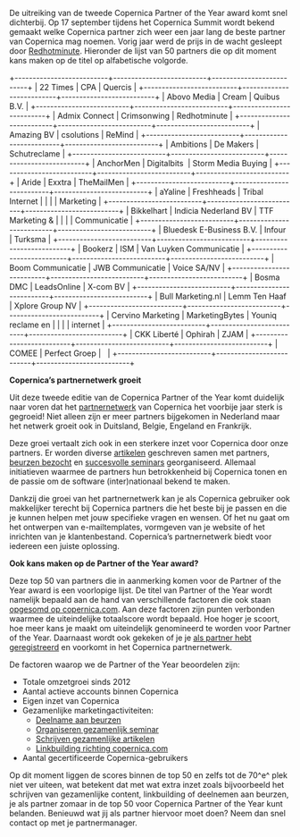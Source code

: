 De uitreiking van de tweede Copernica Partner of the Year award komt
snel dichterbij. Op 17 september tijdens het Copernica Summit wordt
bekend gemaakt welke Copernica partner zich weer een jaar lang de beste
partner van Copernica mag noemen. Vorig jaar werd de prijs in de wacht
gesleept door
[Redhotminute](http://www.redhotminute.com/aboutus/news/redhotminute-wint-copernica-partner-of-the-year-award/).
Hieronder de lijst van 50 partners die op dit moment kans maken op de
titel op alfabetische volgorde.

+--------------------------+--------------------------+--------------------------+
| 22 Times                 | CPA                      | Quercis                  |
+--------------------------+--------------------------+--------------------------+
| Abovo Media              | Cream                    | Quibus B.V.              |
+--------------------------+--------------------------+--------------------------+
| Admix Connect            | Crimsonwing              | Redhotminute             |
+--------------------------+--------------------------+--------------------------+
| Amazing BV               | csolutions               | ReMind                   |
+--------------------------+--------------------------+--------------------------+
| Ambitions                | De Makers                | Schutreclame             |
+--------------------------+--------------------------+--------------------------+
| AnchorMen                | Digitalbits              | Storm Media Buying       |
+--------------------------+--------------------------+--------------------------+
| Aride                    | Exxtra                   | TheMailMen               |
+--------------------------+--------------------------+--------------------------+
| aYaline                  | Freshheads               | Tribal Internet          |
|                          |                          | Marketing                |
+--------------------------+--------------------------+--------------------------+
| Bikkelhart               | Indicia Nederland BV     | TTF Marketing &          |
|                          |                          | Communicatie             |
+--------------------------+--------------------------+--------------------------+
| Bluedesk E-Business B.V. | Infour                   | Turksma                  |
+--------------------------+--------------------------+--------------------------+
| Bookerz                  | ISM                      | Van Luyken Communicatie  |
+--------------------------+--------------------------+--------------------------+
| Boom Communicatie        | JWB Communicatie         | Voice SA/NV              |
+--------------------------+--------------------------+--------------------------+
| Bosma DMC                | LeadsOnline              | X-com BV                 |
+--------------------------+--------------------------+--------------------------+
| Bull Marketing.nl        | Lemm Ten Haaf            | Xplore Group NV          |
+--------------------------+--------------------------+--------------------------+
| Cervino Marketing        | MarketingBytes           | Youniq reclame en        |
|                          |                          | internet                 |
+--------------------------+--------------------------+--------------------------+
| CKK Liberté              | Ophirah                  | ZJAM                     |
+--------------------------+--------------------------+--------------------------+
| COMEE                    | Perfect Groep            |                          |
+--------------------------+--------------------------+--------------------------+

**Copernica’s partnernetwerk groeit**

Uit deze tweede editie van de Copernica Partner of the Year komt
duidelijk naar voren dat het
[partnernetwerk](https://www.copernica.com/nl/ondersteuning/vind-een-partner)
van Copernica het voorbije jaar sterk is gegroeid! Niet alleen zijn er
meer partners bijgekomen in Nederland maar het netwerk groeit ook in
Duitsland, Belgie, Engeland en Frankrijk.

Deze groei vertaalt zich ook in een sterkere inzet voor Copernica door
onze partners. Er worden diverse
[artikelen](https://www.copernica.com/nl/partners/haal-het-maximale-uit-de-partnerlicentie#gezamenlijke-content)
geschreven samen met partners, [beurzen
bezocht](https://www.copernica.com/nl/partners/haal-het-maximale-uit-de-partnerlicentie#beurzen)
en [succesvolle
seminars](https://www.copernica.com/nl/partners/haal-het-maximale-uit-de-partnerlicentie#seminar-organiseren)
georganiseerd. Allemaal initiatieven waarmee de partners hun
betrokkenheid bij Copernica tonen en de passie om de software
(inter)nationaal bekend te maken.

Dankzij die groei van het partnernetwerk kan je als Copernica gebruiker
ook makkelijker terecht bij Copernica partners die het beste bij je
passen en die je kunnen helpen met jouw specifieke vragen en wensen. Of
het nu gaat om het ontwerpen van e-mailtemplates, vormgeven van je
website of het inrichten van je klantenbestand. Copernica’s
partnernetwerk biedt voor iedereen een juiste oplossing.

**Ook kans maken op de Partner of the Year award?**

Deze top 50 van partners die in aanmerking komen voor de Partner of the
Year award is een voorlopige lijst. De titel van Partner of the Year
wordt namelijk bepaald aan de hand van verschillende factoren die ook
staan [opgesomd op
copernica.com](https://www.copernica.com/nl/partners/haal-het-maximale-uit-de-partnerlicentie).
Aan deze factoren zijn punten verbonden waarmee de uiteindelijke
totaalscore wordt bepaald. Hoe hoger je scoort, hoe meer kans je maakt
om uiteindelijk genomineerd te worden voor Partner of the Year.
Daarnaast wordt ook gekeken of je je [als partner hebt
geregistreerd](https://www.copernica.com/nl/partners/registreer-je-als-partner-van-copernica)
en voorkomt in het Copernica partnernetwerk.

De factoren waarop we de Partner of the Year beoordelen zijn:

-   Totale omzetgroei sinds 2012
-   Aantal actieve accounts binnen Copernica
-   Eigen inzet van Copernica
-   Gezamenlijke marketingactiviteiten:
    -   [Deelname aan
        beurzen](https://www.copernica.com/nl/partners/haal-het-maximale-uit-de-partnerlicentie#beurzen)
    -   [Organiseren gezamenlijk
        seminar](https://www.copernica.com/nl/partners/haal-het-maximale-uit-de-partnerlicentie#seminar-organiseren)
    -   [Schrijven gezamenlijke
        artikelen](https://www.copernica.com/nl/partners/haal-het-maximale-uit-de-partnerlicentie#gezamenlijke-content)
    -   [Linkbuilding richting
        copernica.com](https://www.copernica.com/nl/partners/haal-het-maximale-uit-de-partnerlicentie#vermeld-het-partnership)
-   Aantal gecertificeerde Copernica-gebruikers

Op dit moment liggen de scores binnen de top 50 en zelfs tot de 70^e^
plek niet ver uiteen, wat betekent dat met wat extra inzet zoals
bijvoorbeeld het schrijven van gezamenlijke content, linkbuilding of
deelnemen aan beurzen, je als partner zomaar in de top 50 voor Copernica
Partner of the Year kunt belanden. Benieuwd wat jij als partner hiervoor
moet doen? Neem dan snel contact op met je partnermanager.
